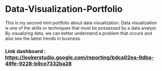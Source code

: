 # Data-Visualization-Portfolio
This is my second mini portfolio about data visualization. Data visualization is one of the skills or techniques that must be possessed by a data analyst. By visualizing data, we can better understand a problem that occurs and also see the latest trends in business.
### Link dashboard : https://lookerstudio.google.com/reporting/bdca02ea-9dba-49fe-9228-b9ce7332ba28
